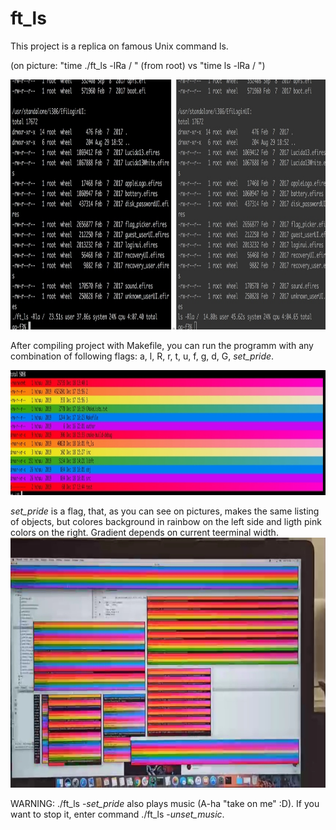# ft_ls
This project is a replica on famous Unix command ls.

(on picture: "time ./ft_ls -lRa / " (from root) vs "time ls -lRa / ")

<img src="https://github.com/Hchau-student/ft_ls/blob/master/screenshots/2.jpg" data-canonical-src="https://github.com/Hchau-student/ft_ls/blob/master/screenshots/2.jpg" width="1000" height="400" />

After compiling project with Makefile, you can run the programm with any combination of following flags:
a, l, R, r, t, u, f, g, d, G, _set_pride_.

<img src="https://github.com/Hchau-student/ft_ls/blob/master/screenshots/1.jpg" data-canonical-src="https://github.com/Hchau-student/ft_ls/blob/master/screenshots/1.jpg" width="1000" height="200" />

_set_pride_ is a flag, that, as you can see on pictures, makes the same listing of objects, but colores background in rainbow on the left side and ligth pink colors on the right.
Gradient depends on current teerminal width.
<img src="https://github.com/Hchau-student/ft_ls/blob/master/screenshots/3.jpg" data-canonical-src="https://github.com/Hchau-student/ft_ls/blob/master/screenshots/3.jpg" width="1000" height="400" />

WARNING: ./ft_ls -_set_pride_ also plays music (A-ha "take on me" :D). If you want to stop it, enter command ./ft_ls -_unset_music_.
